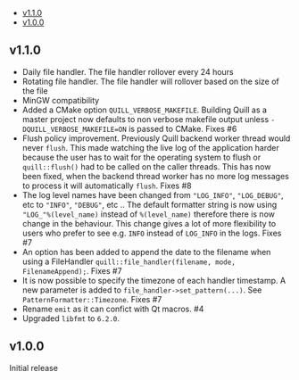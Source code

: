 - [v1.1.0](#v1.1.0)
- [v1.0.0](#v1.0.0)

## v1.1.0
* Daily file handler. The file handler rollover every 24 hours
* Rotating file handler. The file handler will rollover based on the size of the file
* MinGW compatibility
* Added a CMake option `QUILL_VERBOSE_MAKEFILE`. Building Quill as a master project now defaults to non verbose makefile output unless `-DQUILL_VERBOSE_MAKEFILE=ON` is passed to CMake. Fixes #6
* Flush policy improvement. Previously Quill backend worker thread would never `flush`. This made watching the live log of the application harder because the user has to wait for the operating system to flush or `quill::flush()` had to be called on the caller threads. This has now been fixed, when the backend thread worker has no more log messages to process it will automatically `flush`. Fixes #8
* The log level names have been changed from `"LOG_INFO"`, `"LOG_DEBUG"`, etc to `"INFO"`, `"DEBUG"`, etc .. The default formatter string is now using `"LOG_"%(level_name)` instead of `%(level_name)` therefore there is now change in the behaviour. This change gives a lot of more flexibility to users who prefer to see e.g. `INFO` instead of `LOG_INFO` in the logs. Fixes #7
* An option has been added to append the date to the filename when using a FileHandler `quill::file_handler(filename, mode, FilenameAppend);`. Fixes #7
* It is now possible to specify the timezone of each handler timestamp. A new parameter is added to `file_handler->set_pattern(...)`. See `PatternFormatter::Timezone`. Fixes #7
* Rename `emit` as it can confict with Qt macros. #4
* Upgraded `libfmt` to `6.2.0`.


## v1.0.0
Initial release
